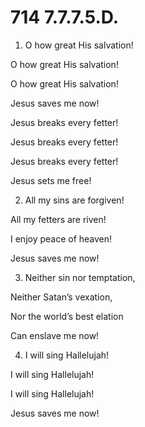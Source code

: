 # 714 7.7.7.5.D.

1.  O how great His salvation!

O how great His salvation!

O how great His salvation!

Jesus saves me now!

Jesus breaks every fetter!

Jesus breaks every fetter!

Jesus breaks every fetter!

Jesus sets me free!

2.  All my sins are forgiven!

All my fetters are riven!

I enjoy peace of heaven!

Jesus saves me now!

3.  Neither sin nor temptation,

Neither Satan’s vexation,

Nor the world’s best elation

Can enslave me now!

4.  I will sing Hallelujah!

I will sing Hallelujah!

I will sing Hallelujah!

Jesus saves me now!

